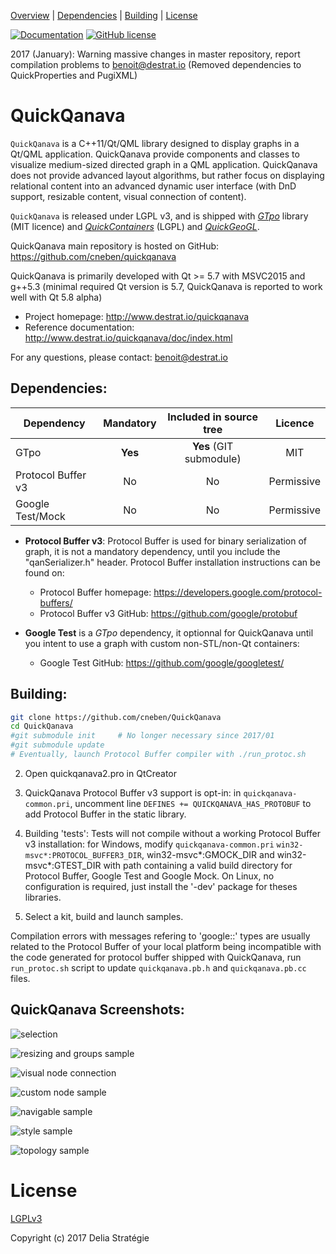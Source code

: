 [Overview](#QuickQanava) |
[Dependencies](#Dependencies) |
[Building](#building) |
[License](#license)

[![Documentation](https://img.shields.io/badge/docs-doxygen-blue.svg)](http://www.destrat.io/quickqanava/doc)
[![GitHub license](https://img.shields.io/badge/license-MIT-blue.svg)](https://github.com/cneben/QuickQanava/blob/master/licence.txt)

2017 (January): Warning massive changes in master repository, report compilation problems to benoit@destrat.io (Removed dependencies to QuickProperties and PugiXML)

QuickQanava 
============================

`QuickQanava` is a C++11/Qt/QML library designed to display graphs in a Qt/QML application. QuickQanava provide components and classes to visualize medium-sized directed graph in a QML application. QuickQanava does not provide advanced layout algorithms, but rather focus on displaying relational content into an advanced dynamic user interface (with DnD support, resizable content, visual connection of content).

`QuickQanava` is released under LGPL v3, and is shipped with *[GTpo](https://github.com/cneben/GTpo)* library (MIT licence) and  *[QuickContainers](https://github.com/cneben/QuickQanava/tree/master/QuickContainers)* (LGPL) and *[QuickGeoGL](https://github.com/cneben/QuickQanava/tree/master/QuickGeoGL)*.


QuickQanava main repository is hosted on GitHub: https://github.com/cneben/quickqanava

QuickQanava is primarily developed with Qt >= 5.7 with MSVC2015 and g++5.3 (minimal required Qt version is 5.7, QuickQanava is reported to work well with Qt 5.8 alpha)

+ Project homepage: http://www.destrat.io/quickqanava
+ Reference documentation: http://www.destrat.io/quickqanava/doc/index.html

For any questions, please contact: benoit@destrat.io

## Dependencies:

| Dependency                | Mandatory         |   Included in source tree       |   Licence       |
| ---                       | :---:             | :---:                           | :---:           |
| GTpo                      | **Yes**           |       **Yes** (GIT submodule)   |      MIT        |
| Protocol Buffer v3        | No                |       No                        |    Permissive   |
| Google Test/Mock          | No                |       No                        |    Permissive   |

- **Protocol Buffer v3**: Protocol Buffer is used for binary serialization of graph, it is not a mandatory dependency, until you include the "qanSerializer.h" header. Protocol Buffer installation instructions can be found on:
  - Protocol Buffer homepage: https://developers.google.com/protocol-buffers/
  - Protocol Buffer v3 GitHub: https://github.com/google/protobuf

- **Google Test** is a *GTpo* dependency, it optionnal for QuickQanava until you intent to use a graph with custom non-STL/non-Qt containers:
  - Google Test GitHub: https://github.com/google/googletest/

## Building:

```sh
git clone https://github.com/cneben/QuickQanava
cd QuickQanava
#git submodule init		# No longer necessary since 2017/01
#git submodule update
# Eventually, launch Protocol Buffer compiler with ./run_protoc.sh
```
2. Open quickqanava2.pro in QtCreator
  1. QuickQanava Protocol Buffer v3 support is opt-in: in `quickqanava-common.pri`, uncomment line `DEFINES += QUICKQANAVA_HAS_PROTOBUF` to add Protocol Buffer in the static library.
  4. Building 'tests': Tests will not compile without a working Protocol Buffer v3 installation: for Windows, modify `quickqanava-common.pri` `win32-msvc*:PROTOCOL_BUFFER3_DIR`, win32-msvc*:GMOCK_DIR and win32-msvc*:GTEST_DIR with path containing a valid build directory for Protocol Buffer, Google Test and Google Mock. On Linux, no configuration is required, just install the '-dev' package for theses libraries.

3. Select a kit, build and launch samples.

Compilation errors with messages refering to 'google::' types are usually related to the Protocol Buffer of your local platform being incompatible with the code generated for protocol buffer shipped with QuickQanava, run `run_protoc.sh` script to update `quickqanava.pb.h` and `quickqanava.pb.cc` files.


## QuickQanava Screenshots:

![selection](https://github.com/cneben/QuickQanava/blob/master/doc/web/docs/images/Selection.gif)

![resizing and groups sample](https://github.com/cneben/QuickQanava/blob/master/doc/web/docs/images/groups-overview.gif)

![visual node connection](https://github.com/cneben/QuickQanava/blob/master/doc/web/docs/images/visual-node-connector.gif)

![custom node sample](https://github.com/cneben/QuickQanava/blob/master/doc/samples/custom.png)

![navigable sample](https://github.com/cneben/QuickQanava/blob/master/doc/samples/navigable.png)

![style sample](https://github.com/cneben/QuickQanava/blob/master/doc/samples/style.png)

![topology sample](https://github.com/cneben/QuickQanava/blob/master/doc/samples/topology.png)

License
=======

[LGPLv3](https://github.com/cneben/QuickQanava/blob/master/licence.txt)

Copyright (c) 2017 Delia Stratégie

